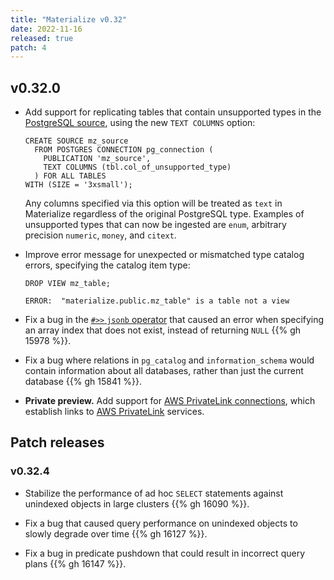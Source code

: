 ```yaml
---
title: "Materialize v0.32"
date: 2022-11-16
released: true
patch: 4
---
```


## v0.32.0

* Add support for replicating tables that contain unsupported types in the
  [PostgreSQL source](/sql/create-source/postgres/), using the new `TEXT
  COLUMNS` option:

  ```mzsql
  CREATE SOURCE mz_source
	FROM POSTGRES CONNECTION pg_connection (
	  PUBLICATION 'mz_source',
	  TEXT COLUMNS (tbl.col_of_unsupported_type)
	) FOR ALL TABLES
  WITH (SIZE = '3xsmall');
  ```

  Any columns specified via this option will be treated as `text` in
  Materialize regardless of the original PostgreSQL type. Examples of
  unsupported types that can now be ingested are `enum`,
  arbitrary precision `numeric`, `money`, and `citext`.

* Improve error message for unexpected or mismatched type catalog errors,
  specifying the catalog item type:

  ```mzsql
  DROP VIEW mz_table;

  ERROR:  "materialize.public.mz_table" is a table not a view
  ```

* Fix a bug in the [`#>>` `jsonb` operator](/sql/types/jsonb/#operators) that
  caused an error when specifying an array index that does not exist, instead
  of returning `NULL` {{% gh 15978 %}}.

* Fix a bug where relations in `pg_catalog` and `information_schema` would
  contain information about all databases, rather than just the current
  database {{% gh 15841 %}}.

* **Private preview.** Add support for
  [AWS PrivateLink connections](/sql/create-connection/#aws-privatelink),
  which establish links to
  [AWS PrivateLink](https://aws.amazon.com/privatelink/) services.

## Patch releases

### v0.32.4

* Stabilize the performance of ad hoc `SELECT` statements against unindexed
  objects in large clusters {{% gh 16090 %}}.

* Fix a bug that caused query performance on unindexed objects to slowly degrade
  over time {{% gh 16127 %}}.

* Fix a bug in predicate pushdown that could result in incorrect query plans {{% gh
  16147 %}}.
